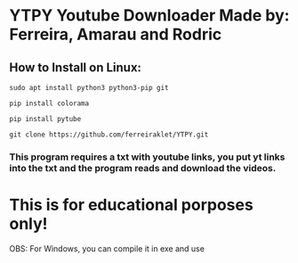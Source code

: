 # YTPY Youtube Downloader Made by: Ferreira, Amarau and Rodric


## How to Install on Linux:


`sudo apt install python3 python3-pip git`

`pip install colorama`


`pip install pytube`


`git clone https://github.com/ferreiraklet/YTPY.git`

### This program requires a txt with youtube links, you put yt links into the txt and the program reads and download the videos.

# This is for educational porposes only!

OBS: For Windows, you can compile it in exe and use 

